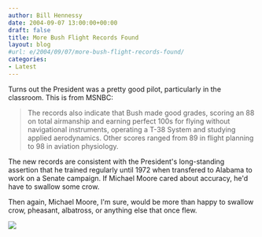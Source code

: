 ```yaml
---
author: Bill Hennessy
date: 2004-09-07 13:00:00+00:00
draft: false
title: More Bush Flight Records Found
layout: blog
#url: e/2004/09/07/more-bush-flight-records-found/
categories:
- Latest
---
```


Turns out the President was a pretty good pilot, particularly in the classroom. This is from MSNBC:




> 

> 
> The records also indicate that Bush made good grades, scoring an 88 on total airmanship and earning perfect 100s for flying without navigational instruments, operating a T-38 System and studying applied aerodynamics. Other scores ranged from 89 in flight planning to 98 in aviation physiology.
> 
> 




The new records are consistent with the President's long-standing assertion that he trained regularly until 1972 when transfered to Alabama to work on a Senate campaign. If Michael Moore cared about accuracy, he'd have to swallow some crow.




Then again, Michael Moore, I'm sure, would be more than happy to swallow crow, pheasant, albatross, or anything else that once flew.

![](https://blog.billhennessy.com/aggbug.aspx?PostID=581)

